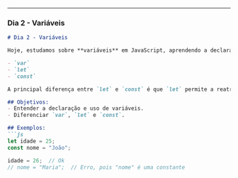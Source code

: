 
---

### **Dia 2 - Variáveis**

```markdown
# Dia 2 - Variáveis

Hoje, estudamos sobre **variáveis** em JavaScript, aprendendo a declarar e manipular dados dentro do código. Vimos como usar:

- `var`
- `let`
- `const`

A principal diferença entre `let` e `const` é que `let` permite a reatribuição de valores, enquanto `const` é imutável.

## Objetivos:
- Entender a declaração e uso de variáveis.
- Diferenciar `var`, `let` e `const`.

## Exemplos:
```js
let idade = 25;
const nome = "João";

idade = 26;  // Ok
// nome = "Maria";  // Erro, pois "nome" é uma constante
